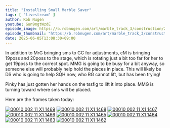 ```yaml
---
title: "Installing Small Marble Saver"
tags: [ "livestream" ]
author: Rob Nugen
youtube: Gun9mgtWzdE
episode_image: https://b.robnugen.com/art/marble_track_3/construction/2025/2025_jun_05_mr_greene_g_choppy_pinky_mr_mcglue_dr_sugar_reversible_guy_squarehead_candy_mama_1000.jpeg
episode_thumbnail: "https://b.robnugen.com/art/marble_track_3/construction/2025/thumbs/2025_jun_05_mr_greene_g_choppy_pinky_mr_mcglue_dr_sugar_reversible_guy_squarehead_candy_mama_1000.jpeg"
date: 2025-06-05T13:08:30+09:00
---
```


In addition to MrG bringing sms to GC for adjustments, cM is bringing
19poss and 20poss to the stage, which is rotating just a bit too far
for her to get 19poss to the correct spot.  MMG is going to be busy
for a bit anyway, so someone else will probably help hold the pieces
in place.  This will likely be DS who is going to help SQH now, who RG
cannot lift, but has been trying!

Pinky has just gotten her hands on the tssfig to lift it into place.
MMG is turning toward where sms will be placed.

Here are the frames taken today:

[![00010 002 11 X1 1469](//b.robnugen.com/art/marble_track_3/frames/2025/thumbs/00010_002_11_X1_1469.jpg)](//b.robnugen.com/art/marble_track_3/frames/2025/00010_002_11_X1_1469_1000.jpg)
[![00010 002 11 X1 1468](//b.robnugen.com/art/marble_track_3/frames/2025/thumbs/00010_002_11_X1_1468.jpg)](//b.robnugen.com/art/marble_track_3/frames/2025/00010_002_11_X1_1468_1000.jpg)
[![00010 002 11 X1 1467](//b.robnugen.com/art/marble_track_3/frames/2025/thumbs/00010_002_11_X1_1467.jpg)](//b.robnugen.com/art/marble_track_3/frames/2025/00010_002_11_X1_1467_1000.jpg)
[![00010 002 11 X1 1466](//b.robnugen.com/art/marble_track_3/frames/2025/thumbs/00010_002_11_X1_1466.jpg)](//b.robnugen.com/art/marble_track_3/frames/2025/00010_002_11_X1_1466_1000.jpg)
[![00010 002 11 X1 1465](//b.robnugen.com/art/marble_track_3/frames/2025/thumbs/00010_002_11_X1_1465.jpg)](//b.robnugen.com/art/marble_track_3/frames/2025/00010_002_11_X1_1465_1000.jpg)
[![00010 002 11 X1 1464](//b.robnugen.com/art/marble_track_3/frames/2025/thumbs/00010_002_11_X1_1464.jpg)](//b.robnugen.com/art/marble_track_3/frames/2025/00010_002_11_X1_1464_1000.jpg)
[![00010 002 11 X1 1463](//b.robnugen.com/art/marble_track_3/frames/2025/thumbs/00010_002_11_X1_1463.jpg)](//b.robnugen.com/art/marble_track_3/frames/2025/00010_002_11_X1_1463_1000.jpg)
[![00010 002 11 X1 1462](//b.robnugen.com/art/marble_track_3/frames/2025/thumbs/00010_002_11_X1_1462.jpg)](//b.robnugen.com/art/marble_track_3/frames/2025/00010_002_11_X1_1462_1000.jpg)
